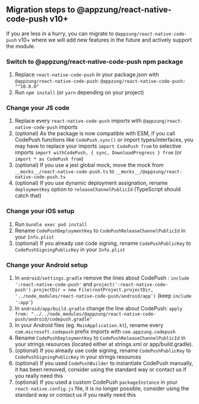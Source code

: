 ## Migration steps to @appzung/react-native-code-push v10+

If you are less in a hurry, you can migrate to `@appzung/react-native-code-push` v10+ where we will add new features in the future and actively support the module.

### Switch to @appzung/react-native-code-push npm package

1. Replace `react-native-code-push` in your package.json with `@appzung/react-native-code-push`: `@appzung/react-native-code-push: "^10.0.0"`
2. Run `npm install` (or `yarn` depending on your project)

### Change your JS code

1. Replace every `react-native-code-push` imports with `@appzung/react-native-code-push` imports
2. (optional) As the package is now compatible with ESM, if you call CodePush functions like `CodePush.sync()` or import types/interfaces, you may have to replace your imports `import CodePush from` to selective imports `import withCodePush, { sync, DownloadProgress } from` (or `import * as CodePush from`)
3. (optional) If you use a jest global mock, move the mock from `__mocks__/react-native-code-push.ts` to `__mocks__/@appzung/react-native-code-push.ts`
4. (optional) If you use dynamic deployment assignation, rename `deploymentKey` option to `releaseChannelPublicId` (TypeScript should catch that)

### Change your iOS setup

1. Run `bundle exec pod install`
2. Rename `CodePushDeploymentKey` to `CodePushReleaseChannelPublicId` in your `Info.plist`
3. (optional) If you already use code signing, rename `CodePushPublicKey` to `CodePushSigningPublicKey` in your `Info.plist`

### Change your Android setup

1. In `android/settings.gradle` remove the lines about CodePush : `include ':react-native-code-push'` and `project(':react-native-code-push').projectDir = new File(rootProject.projectDir, '../node_modules/react-native-code-push/android/app')` (keep `include ':app'`)
2. In `android/app/build.gradle` change the line about CodePush: `apply from: "../../node_modules/@appzung/react-native-code-push/android/codepush.gradle"`
3. In your Android files (eg. `MainApplication.kt`), rename every `com.microsoft.codepush` prefix imports with `com.appzung.codepush`
4. Rename `CodePushDeploymentKey` to `CodePushReleaseChannelPublicId` in your strings resources (located either at strings.xml or app/build.gradle).
5. (optional) If you already use code signing, rename `CodePushPublicKey` to `CodePushSigningPublicKey` in your strings resources
6. (optional) If you used `CodePushBuilder` to instantiate CodePush manually, it has been removed, consider using the standard way or contact us if you really need this
7. (optional) If you used a custom CodePush `packageInstance` in your `react-native.config.js` file, it is no longer possible, consider using the standard way or contact us if you really need this
